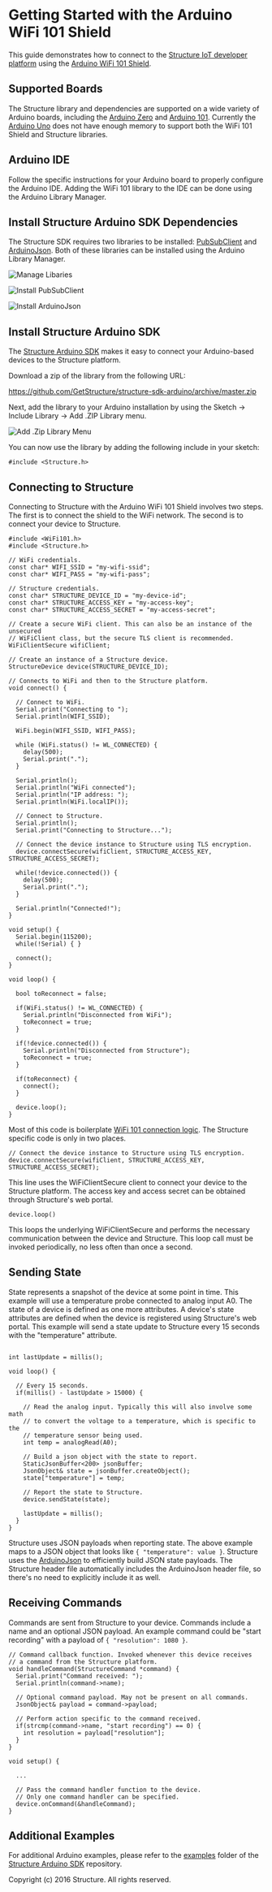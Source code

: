 Getting Started with the Arduino WiFi 101 Shield
============

This guide demonstrates how to connect to the [Structure IoT developer platform](https://getstructure.io) using the [Arduino WiFi 101 Shield](https://www.arduino.cc/en/Main/ArduinoWiFiShield101).

## Supported Boards
The Structure library and dependencies are supported on a wide variety of Arduino boards, including the [Arduino Zero](https://www.arduino.cc/en/Main/ArduinoBoardZero) and [Arduino 101](https://www.arduino.cc/en/Main/ArduinoBoard101). Currently the [Arduino Uno](https://www.arduino.cc/en/Main/ArduinoBoardUno) does not have enough memory to support both the WiFi 101 Shield and Structure libraries.

## Arduino IDE
Follow the specific instructions for your Arduino board to properly configure the Arduino IDE. Adding the WiFi 101 library to the IDE can be done using the Arduino Library Manager.

## Install Structure Arduino SDK Dependencies
The Structure SDK requires two libraries to be installed: [PubSubClient](https://github.com/knolleary/pubsubclient) and [ArduinoJson](https://github.com/bblanchon/ArduinoJson). Both of these libraries can be installed using the Arduino Library Manager.

![Manage Libaries](http://cdn2.hubspot.net/hubfs/742943/Website/Landing_Pages/Builder_Kit_Instructions/manage-libraries.png?noresize=true "Manage Libaries")

![Install PubSubClient](http://cdn2.hubspot.net/hubfs/742943/Website/Landing_Pages/Builder_Kit_Instructions/install-pubsubclient.png?noresize "Install PubSubClient")

![Install ArduinoJson](http://cdn2.hubspot.net/hubfs/742943/Website/Landing_Pages/Builder_Kit_Instructions/install-arduinojson.png?noresize=true "Install ArduinoJson")

## Install Structure Arduino SDK
The [Structure Arduino SDK](https://github.com/GetStructure/structure-sdk-arduino) makes it easy to connect your Arduino-based devices to the Structure platform.

Download a zip of the library from the following URL:

https://github.com/GetStructure/structure-sdk-arduino/archive/master.zip

Next, add the library to your Arduino installation by using the Sketch -> Include Library -> Add .ZIP Library menu.

![Add .Zip Library Menu](http://cdn2.hubspot.net/hubfs/742943/Website/Landing_Pages/Builder_Kit_Instructions/add-zip-library-menu.png?noresize=true "Add .ZIP Library Menu")

You can now use the library by adding the following include in your sketch:

```arduino
#include <Structure.h>
```

## Connecting to Structure
Connecting to Structure with the Arduino WiFi 101 Shield involves two steps. The first is to connect the shield to the WiFi network. The second is to connect your device to Structure.

```arduino
#include <WiFi101.h>
#include <Structure.h>

// WiFi credentials.
const char* WIFI_SSID = "my-wifi-ssid";
const char* WIFI_PASS = "my-wifi-pass";

// Structure credentials.
const char* STRUCTURE_DEVICE_ID = "my-device-id";
const char* STRUCTURE_ACCESS_KEY = "my-access-key";
const char* STRUCTURE_ACCESS_SECRET = "my-access-secret";

// Create a secure WiFi client. This can also be an instance of the unsecured
// WiFiClient class, but the secure TLS client is recommended.
WiFiClientSecure wifiClient;

// Create an instance of a Structure device.
StructureDevice device(STRUCTURE_DEVICE_ID);

// Connects to WiFi and then to the Structure platform.
void connect() {

  // Connect to WiFi.
  Serial.print("Connecting to ");
  Serial.println(WIFI_SSID);

  WiFi.begin(WIFI_SSID, WIFI_PASS);

  while (WiFi.status() != WL_CONNECTED) {
    delay(500);
    Serial.print(".");
  }

  Serial.println();
  Serial.println("WiFi connected");
  Serial.println("IP address: ");
  Serial.println(WiFi.localIP());

  // Connect to Structure.
  Serial.println();
  Serial.print("Connecting to Structure...");

  // Connect the device instance to Structure using TLS encryption.
  device.connectSecure(wifiClient, STRUCTURE_ACCESS_KEY, STRUCTURE_ACCESS_SECRET);

  while(!device.connected()) {
    delay(500);
    Serial.print(".");
  }

  Serial.println("Connected!");
}

void setup() {
  Serial.begin(115200);
  while(!Serial) { }

  connect();
}

void loop() {

  bool toReconnect = false;

  if(WiFi.status() != WL_CONNECTED) {
    Serial.println("Disconnected from WiFi");
    toReconnect = true;
  }

  if(!device.connected()) {
    Serial.println("Disconnected from Structure");
    toReconnect = true;
  }

  if(toReconnect) {
    connect();
  }

  device.loop();
}
```

Most of this code is boilerplate [WiFi 101 connection logic](https://www.arduino.cc/en/Guide/ArduinoWiFiShield101). The Structure specific code is only in two places.

```arduino
// Connect the device instance to Structure using TLS encryption.
device.connectSecure(wifiClient, STRUCTURE_ACCESS_KEY, STRUCTURE_ACCESS_SECRET);
```

This line uses the WiFiClientSecure client to connect your device to the Structure platform. The access key and access secret can be obtained through Structure's web portal.

```arduino
device.loop()
```

This loops the underlying WiFiClientSecure and performs the necessary communication between the device and Structure. This loop call must be invoked periodically, no less often than once a second.

## Sending State
State represents a snapshot of the device at some point in time. This example will use a temperature probe connected to analog input A0. The state of a device is defined as one more attributes. A device's state attributes are defined when the device is registered using Structure's web portal. This example will send a state update to Structure every 15 seconds with the "temperature" attribute.

```arduino

int lastUpdate = millis();

void loop() {

  // Every 15 seconds.
  if(millis() - lastUpdate > 15000) {

    // Read the analog input. Typically this will also involve some math
    // to convert the voltage to a temperature, which is specific to the
    // temperature sensor being used.
    int temp = analogRead(A0);

    // Build a json object with the state to report.
    StaticJsonBuffer<200> jsonBuffer;
    JsonObject& state = jsonBuffer.createObject();
    state["temperature"] = temp;

    // Report the state to Structure.
    device.sendState(state);

    lastUpdate = millis();
  }
}

```

Structure uses JSON payloads when reporting state. The above example maps to a JSON object that looks like `{ "temperature": value }`. Structure uses the [ArduinoJson](https://github.com/bblanchon/ArduinoJson) to efficiently build JSON state payloads. The Structure header file automatically includes the ArduinoJson header file, so there's no need to explicitly include it as well.

## Receiving Commands
Commands are sent from Structure to your device. Commands include a name and an optional JSON payload. An example command could be "start recording" with a payload of `{ "resolution": 1080 }`.

```arduino
// Command callback function. Invoked whenever this device receives
// a command from the Structure platform.
void handleCommand(StructureCommand *command) {
  Serial.print("Command received: ");
  Serial.println(command->name);

  // Optional command payload. May not be present on all commands.
  JsonObject& payload = command->payload;

  // Perform action specific to the command received.
  if(strcmp(command->name, "start recording") == 0) {
    int resolution = payload["resolution"];
  }
}

void setup() {

  ...

  // Pass the command handler function to the device.
  // Only one command handler can be specified.
  device.onCommand(&handleCommand);
}
```

## Additional Examples
For additional Arduino examples, please refer to the [examples](https://github.com/GetStructure/structure-sdk-arduino/tree/master/examples) folder of the [Structure Arduino SDK](https://github.com/GetStructure/structure-sdk-arduino) repository.

Copyright (c) 2016 Structure. All rights reserved.
